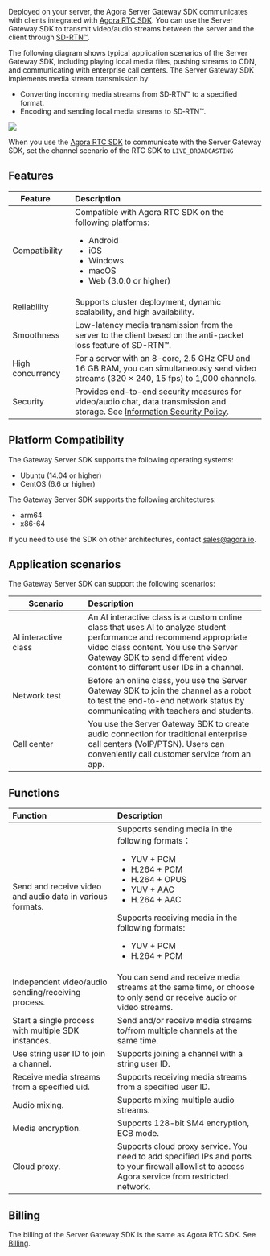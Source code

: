 Deployed on your server, the Agora Server Gateway SDK communicates with clients integrated with [Agora RTC SDK](https://docs.agora.io/en/Agora%20Platform/term_agora_rtc_sdk). You can use the Server Gateway SDK to transmit video/audio streams between the server and the client through [SD-RTN™](https://docs.agora.io/en/Agora%20Platform/terms?platform=All%20Platforms#sd-rtn).

The following diagram shows typical application scenarios of the Server Gateway SDK, including playing local media files, pushing streams to CDN, and communicating with enterprise call centers. The Server Gateway SDK implements media stream transmission by:

- Converting incoming media streams from SD&#8209;RTN™ to a specified format.
- Encoding and sending local media streams to SD&#8209;RTN™.

![](https://web-cdn.agora.io/docs-files/1652091395635)

<div class="alert note">When you use the <a href="https://docs.agora.io/en/Agora%20Platform/term_agora_rtc_sdk">Agora RTC SDK</a> to communicate with the Server Gateway SDK, set the channel scenario of the RTC SDK to <code>LIVE_BROADCASTING</code> </div>

## Features

| <span style="white-space:nowrap;">&emsp;Feature&emsp;</span>  | Description                                                         |
| :----- | :----------------------------------------------------------- |
| Compatibility   | Compatible with Agora RTC SDK on the following platforms: <ul><li>Android</li><li>iOS</li><li>Windows</li><li>macOS</li><li>Web (3.0.0 or higher)</li></ul> |
| Reliability   | Supports cluster deployment, dynamic scalability, and high availability.                         |
| Smoothness  | Low-latency media transmission from the server to the client based on the anti-packet loss feature of SD-RTN™.  |
| High concurrency | For a server with an 8-core, 2.5 GHz CPU and 16 GB RAM, you can simultaneously send video streams (320 × 240, 15 fps) to 1,000 channels.|
| Security   | Provides end-to-end security measures for video/audio chat, data transmission and storage. See [Information Security Policy](https://docs.agora.io/en/Agora%20Platform/security). |

## Platform Compatibility

The Gateway Server SDK supports the following operating systems:

- Ubuntu (14.04 or higher)
- CentOS (6.6 or higher)

The Gateway Server SDK supports the following architectures:

- arm64
- x86-64

If you need to use the SDK on other architectures, contact sales@agora.io.

## Application scenarios

The Gateway Server SDK can support the following scenarios:

|  <span style="white-space:nowrap;">&emsp;&emsp;Scenario&emsp;&emsp;</span>    | Description                                                     |
| :---------- | :----------------------------------------------------------- |
| AI interactive class | An AI interactive class is a custom online class that uses AI to analyze student performance and recommend appropriate video class content. You use the Server Gateway SDK to send different video content to different user IDs in a channel. |
| Network test | Before an online class, you use the Server Gateway SDK to join the channel as a robot to test the end-to-end network status by communicating with teachers and students. |
| Call center    | You use the Server Gateway SDK to create audio connection for traditional enterprise call centers (VoIP/PTSN). Users can conveniently call customer service from an app. |

## Functions

| Function                           | Description                                                         |
| :----------------------------- | :----------------------------------------------------------- |
| Send and receive video and audio data in various formats. | Supports sending media in the following formats：<ul><li>YUV + PCM</li><li>H.264 + PCM</li><li>H.264 + OPUS</li><li>YUV + AAC</li><li>H.264 + AAC</li></ul>Supports receiving media in the following formats:<ul><li>YUV + PCM</li><li>H.264 + PCM</li></ul> |
| Independent video/audio sending/receiving process.     | You can send and receive media streams at the same time, or choose to only send or receive audio or video streams. |
| Start a single process with multiple SDK instances.                 | Send and/or receive media streams to/from multiple channels at the same time.                       |
| Use string user ID to join a channel.              | Supports joining a channel with a string user ID. |
| Receive media streams from a specified uid.           | Supports receiving media streams from a specified user ID.                               |
| Audio mixing.                           | Supports mixing multiple audio streams.                              |
| Media encryption. | Supports 128-bit SM4 encryption, ECB mode.  |
| Cloud proxy. | Supports cloud proxy service. You need to add specified IPs and ports to your firewall allowlist to access Agora service from restricted network.|

## Billing

The billing of the Server Gateway SDK is the same as Agora RTC SDK. See [Billing](https://docs.agora.io/en/Interactive%20Broadcast/billing_rtc).
